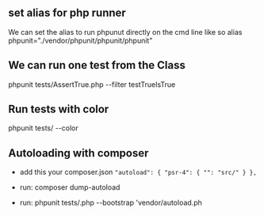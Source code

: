 
## set alias for php runner
We can set the alias to run phpunut directly on the cmd line like so 
alias phpunit="./vendor/phpunit/phpunit/phpunit"


## We can run one test from the Class
phpunit tests/AssertTrue.php --filter testTrueIsTrue

## Run tests with color 
phpunit tests/ --color

## Autoloading with composer
- add this your composer.json 
 ``
  "autoload": {
    "psr-4": {
      "": "src/"
    }
  },
  ``

- run: composer dump-autoload 

- run:  phpunit tests/<Class>.php --bootstrap 'vendor/autoload.ph